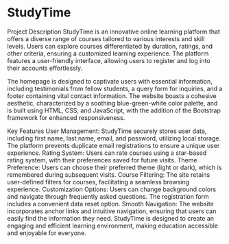 # StudyTime
Project Description
StudyTime is an innovative online learning platform that offers a diverse range of courses tailored to various interests and skill levels. Users can explore courses differentiated by duration, ratings, and other criteria, ensuring a customized learning experience. The platform features a user-friendly interface, allowing users to register and log into their accounts effortlessly.

The homepage is designed to captivate users with essential information, including testimonials from fellow students, a query form for inquiries, and a footer containing vital contact information. The website boasts a cohesive aesthetic, characterized by a soothing blue-green-white color palette, and is built using HTML, CSS, and JavaScript, with the addition of the Bootstrap framework for enhanced responsiveness.

Key Features
User Management: StudyTime securely stores user data, including first name, last name, email, and password, utilizing local storage. The platform prevents duplicate email registrations to ensure a unique user experience.
Rating System: Users can rate courses using a star-based rating system, with their preferences saved for future visits.
Theme Preference: Users can choose their preferred theme (light or dark), which is remembered during subsequent visits.
Course Filtering: The site retains user-defined filters for courses, facilitating a seamless browsing experience.
Customization Options: Users can change background colors and navigate through frequently asked questions. The registration form includes a convenient data reset option.
Smooth Navigation: The website incorporates anchor links and intuitive navigation, ensuring that users can easily find the information they need.
StudyTime is designed to create an engaging and efficient learning environment, making education accessible and enjoyable for everyone.
